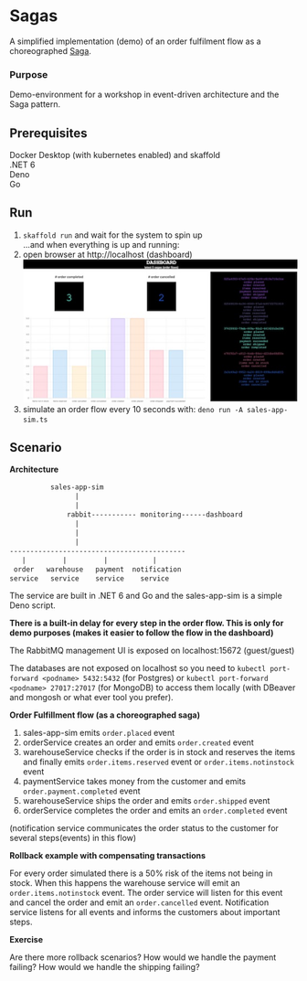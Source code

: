 # Sagas

A simplified implementation (demo) of an order fulfilment flow as a choreographed [Saga](https://microservices.io/patterns/data/saga.html). 

### Purpose
Demo-environment for a workshop in event-driven architecture and the Saga pattern. 

## Prerequisites
Docker Desktop (with kubernetes enabled) and skaffold   
.NET 6    
Deno   
Go   

## Run
1. ``skaffold run`` and wait for the system to spin up  
...and when everything is up and running:
2. open browser at http://localhost (dashboard)  
![dashboard](./dasboard.jpg)
3.  simulate an order flow 
every 10 seconds with: ```deno run -A sales-app-sim.ts```   



## Scenario  

**Architecture**  

```
          sales-app-sim 
                |
                |
              rabbit----------- monitoring------dashboard
                |
                |
                |
-------------------------------------------          
   |         |         |           |               
 order   warehouse   payment  notification
service   service    service    service 

```
The service are built in .NET 6 and Go and the sales-app-sim is a simple Deno script. 

**There is a built-in delay for every step in the order flow. This is only for demo purposes (makes it easier to follow the flow in the dashboard)**

The RabbitMQ management UI is exposed on localhost:15672 (guest/guest)  

The databases are not exposed on localhost so you need to ``kubectl port-forward <podname> 5432:5432`` (for Postgres) or ``kubectl port-forward <podname> 27017:27017`` (for MongoDB) to access them locally (with DBeaver and mongosh or what ever tool you prefer).

**Order Fulfillment flow (as a choreographed saga)**

1. sales-app-sim emits ``order.placed`` event
2. orderService creates an order and emits ``order.created`` event  
3. warehouseService checks if the order is in stock and reserves the items and finally emits ``order.items.reserved`` event or ``order.items.notinstock`` event
4. paymentService takes money from the customer and emits ``order.payment.completed`` event
5. warehouseService ships the order and emits ``order.shipped`` event  
6. orderService completes the order and emits an ``order.completed`` event

(notification service communicates the order status to the customer for several steps(events) in this flow)


**Rollback example with compensating transactions**

For every order simulated there is a 50% risk of the items not being in stock. When this happens the warehouse service will emit an ``order.items.notinstock`` event. The order service will listen for this event and cancel the order and emit an ``order.cancelled`` event. Notification service listens for all events and informs the customers about important steps.

**Exercise**

Are there more rollback scenarios? How would we handle the payment failing? How would we handle the shipping failing?

